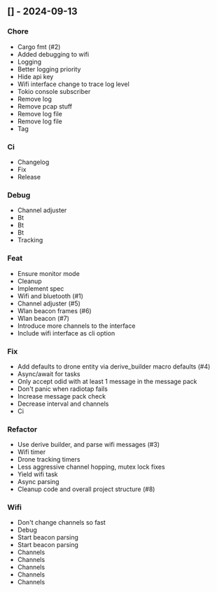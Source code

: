 ## [<tagname>] - 2024-09-13

### Chore

- Cargo fmt (#2)
- Added debugging to wifi
- Logging
- Better logging priority
- Hide api key
- Wifi interface change to trace log level
- Tokio console subscriber
- Remove log
- Remove pcap stuff
- Remove log file
- Remove log file
- Tag

### Ci

- Changelog
- Fix
- Release

### Debug

- Channel adjuster
- Bt
- Bt
- Bt
- Tracking

### Feat

- Ensure monitor mode
- Cleanup
- Implement spec
- Wifi and bluetooth (#1)
- Channel adjuster (#5)
- Wlan beacon frames (#6)
- Wlan beacon (#7)
- Introduce more channels to the interface
- Include wifi interface as cli option

### Fix

- Add defaults to drone entity via derive_builder macro defaults (#4)
- Async/await for tasks
- Only accept odid with at least 1 message in the message pack
- Don't panic when radiotap fails
- Increase message pack check
- Decrease interval and channels
- Ci

### Refactor

- Use derive builder, and parse wifi messages (#3)
- Wifi timer
- Drone tracking timers
- Less aggressive channel hopping, mutex lock fixes
- Yield wifi task
- Async parsing
- Cleanup code and overall project structure (#8)

### Wifi

- Don't change channels so fast
- Debug
- Start beacon parsing
- Start beacon parsing
- Channels
- Channels
- Channels
- Channels
- Channels


